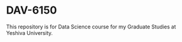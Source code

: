 # DAV-6150
This repository is for Data Science course for my Graduate Studies at Yeshiva University.
